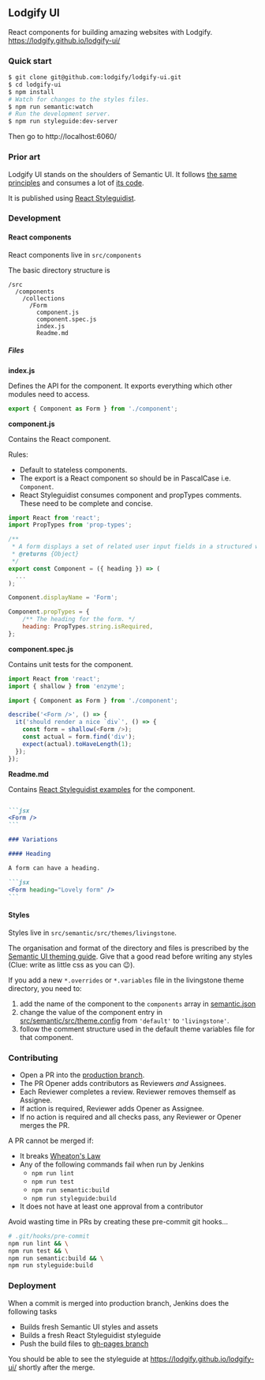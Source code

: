 ## Lodgify UI

React components for building amazing websites with Lodgify. https://lodgify.github.io/lodgify-ui/

### Quick start

```bash
$ git clone git@github.com:lodgify/lodgify-ui.git
$ cd lodgify-ui
$ npm install
# Watch for changes to the styles files.
$ npm run semantic:watch
# Run the development server.
$ npm run styleguide:dev-server
```

Then go to http://localhost:6060/

### Prior art

Lodgify UI stands on the shoulders of Semantic UI. It follows [the same principles](https://semantic-ui.com/usage/theming.html) and consumes a lot of [its code](https://react.semantic-ui.com/introduction).

It is published using [React Styleguidist](https://react-styleguidist.js.org/).

### Development

#### React components

React components live in `src/components`

The basic directory structure is

```
/src
  /components
    /collections
      /Form
        component.js
        component.spec.js
        index.js
        Readme.md
```

##### Files

**index.js**

Defines the API for the component. It exports
everything which other modules need to access.

```js
export { Component as Form } from './component';
```

**component.js**

Contains the React component.

Rules:
- Default to stateless components.
- The export is a React component so should be in PascalCase i.e. `Component`.
- React Styleguidist consumes component and propTypes comments. These need to be complete and concise.

```js
import React from 'react';
import PropTypes from 'prop-types';

/**
 * A form displays a set of related user input fields in a structured way.
 * @returns {Object}
 */
export const Component = ({ heading }) => (
  ...
);

Component.displayName = 'Form';

Component.propTypes = {
    /** The heading for the form. */
    heading: PropTypes.string.isRequired,
};
```

**component.spec.js**

Contains unit tests for the component.

```js
import React from 'react';
import { shallow } from 'enzyme';

import { Component as Form } from './component';

describe('<Form />', () => {
  it('should render a nice `div`', () => {
    const form = shallow(<Form />);
    const actual = form.find('div');
    expect(actual).toHaveLength(1);
  });
});
```

**Readme.md**

Contains [React Styleguidist examples](https://react-styleguidist.js.org/docs/documenting.html#usage-examples-and-readme-files) for the component.

````md

```jsx
<Form />
```

### Variations

#### Heading

A form can have a heading.

```jsx
<Form heading="Lovely form" />
```

````

#### Styles

Styles live in `src/semantic/src/themes/livingstone`.

The organisation and format of the directory and files is prescribed by the [Semantic UI theming guide](https://semantic-ui.com/usage/theming.html). Give that a good read before writing any styles (Clue: write as little css as you can 😉).

If you add a new `*.overrides` or `*.variables` file in the livingstone theme directory, you need to:

1. add the name of the component to the `components` array in [semantic.json](https://github.com/lodgify/lodgify-ui/blob/production/semantic.json)
1. change the value of the component entry in [src/semantic/src/theme.config](https://github.com/lodgify/lodgify-ui/blob/production/src/semantic/src/theme.config) from `'default'` to `'livingstone'`.
1. follow the comment structure used in the default theme variables file for that component.

### Contributing

- Open a PR into the [production branch](https://github.com/lodgify/lodgify-ui/tree/production).
- The PR Opener adds contributors as Reviewers *and* Assignees.
- Each Reviewer completes a review. Reviewer removes themself as Assignee.
- If action is required, Reviewer adds Opener as Assignee.
- If no action is required and all checks pass, any Reviewer or Opener merges the PR.

A PR cannot be merged if:
- It breaks [Wheaton's Law](http://www.wheatonslaw.com/)
- Any of the following commands fail when run by Jenkins
  - `npm run lint`
  - `npm run test`
  - `npm run semantic:build`
  - `npm run styleguide:build`
- It does not have at least one approval from a contributor

Avoid wasting time in PRs by creating these pre-commit git hooks...

```sh
# .git/hooks/pre-commit
npm run lint && \
npm run test && \
npm run semantic:build && \
npm run styleguide:build
```

### Deployment

When a commit is merged into production branch, Jenkins does the following tasks

- Builds fresh Semantic UI styles and assets
- Builds a fresh React Styleguidist styleguide
- Push the build files to [gh-pages branch](https://github.com/lodgify/lodgify-ui/tree/gh-pages)

You should be able to see the styleguide at https://lodgify.github.io/lodgify-ui/ shortly after the merge.
